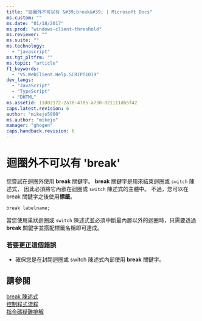 ```yaml
---
title: "迴圈外不可以有 &#39;break&#39; | Microsoft Docs"
ms.custom: ""
ms.date: "01/18/2017"
ms.prod: "windows-client-threshold"
ms.reviewer: ""
ms.suite: ""
ms.technology: 
  - "javascript"
ms.tgt_pltfrm: ""
ms.topic: "article"
f1_keywords: 
  - "VS.WebClient.Help.SCRIPT1019"
dev_langs: 
  - "JavaScript"
  - "TypeScript"
  - "DHTML"
ms.assetid: 11d02172-2a78-4705-a730-d21111db5f42
caps.latest.revision: 6
author: "mikejo5000"
ms.author: "mikejo"
manager: "ghogen"
caps.handback.revision: 6
---
```

# 迴圈外不可以有 &#39;break&#39;
您嘗試在迴圈外使用 **break** 關鍵字。  **break** 關鍵字是用來結束迴圈或 `switch` 陳述式，  因此必須將它內嵌在迴圈或 `switch` 陳述式的主體中。  不過，您可以在 break 關鍵字之後使用**標籤**。  
  
```  
break labelname;  
```  
  
 當您使用巢狀迴圈或 `switch` 陳述式並必須中斷最內層以外的迴圈時，只需要透過 **break** 關鍵字並搭配標籤名稱即可達成。  
  
### 若要更正這個錯誤  
  
-   確保您是在封閉迴圈或 switch 陳述式內部使用 **break** 關鍵字。  
  
## 請參閱  
 [break 陳述式](../../javascript/reference/break-statement-javascript.md)   
 [控制程式流程](../../javascript/controlling-program-flow-javascript.md)   
 [指令碼疑難排解](../../javascript/advanced/troubleshooting-your-scripts-javascript.md)